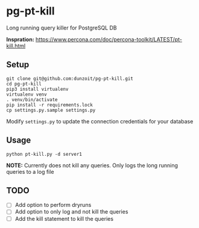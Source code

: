 # pg-pt-kill

Long running query killer for PostgreSQL DB

**Inspration:** https://www.percona.com/doc/percona-toolkit/LATEST/pt-kill.html

## Setup 
```
git clone git@github.com:dunzoit/pg-pt-kill.git
cd pg-pt-kill
pip3 install virtualenv
virtualenv venv
. venv/bin/activate
pip install -r requirements.lock
cp settings.py.sample settings.py
```

Modify `settings.py` to update the connection credentials for your database

## Usage
```
python pt-kill.py -d server1
```
**NOTE:** Currently does not kill any queries. Only logs the long running queries to a log file

## TODO
- [ ] Add option to perform dryruns
- [ ] Add option to only log and not kill the queries
- [ ] Add the kill statement to kill the queries

